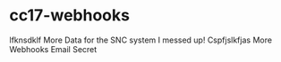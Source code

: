 # cc17-webhooks
lfknsdklf
More Data for the SNC system
I messed up!
Cspfjslkfjas
More Webhooks
Email
Secret
